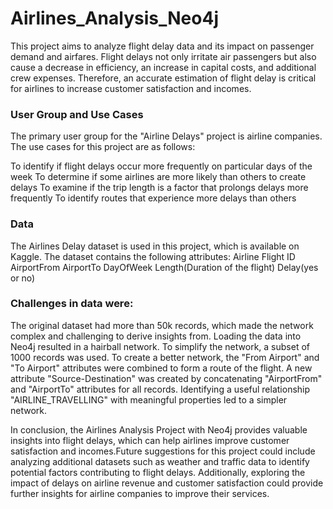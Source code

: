# Airlines_Analysis_Neo4j
This project aims to analyze flight delay data and its impact on passenger demand and airfares. Flight delays not only irritate air passengers but also cause a decrease in efficiency, an increase in capital costs, and additional crew expenses. Therefore, an accurate estimation of flight delay is critical for airlines to increase customer satisfaction and incomes.

### User Group and Use Cases
The primary user group for the "Airline Delays" project is airline companies. The use cases for this project are as follows:

To identify if flight delays occur more frequently on particular days of the week
To determine if some airlines are more likely than others to create delays
To examine if the trip length is a factor that prolongs delays more frequently
To identify routes that experience more delays than others

### Data
The Airlines Delay dataset is used in this project, which is available on Kaggle. The dataset contains the following attributes:
Airline
Flight ID
AirportFrom
AirportTo
DayOfWeek
Length(Duration of the flight)
Delay(yes or no)

### Challenges in data were:
The original dataset had more than 50k records, which made the network complex and challenging to derive insights from.
Loading the data into Neo4j resulted in a hairball network. To simplify the network, a subset of 1000 records was used.
To create a better network, the "From Airport" and "To Airport" attributes were combined to form a route of the flight.
A new attribute "Source-Destination" was created by concatenating "AirportFrom" and "AirportTo" attributes for all records.
Identifying a useful relationship "AIRLINE_TRAVELLING" with meaningful properties led to a simpler network.


In conclusion, the Airlines Analysis Project with Neo4j provides valuable insights into flight delays, which can help airlines improve customer satisfaction and incomes.Future suggestions for this project could include analyzing additional datasets such as weather and traffic data to identify potential factors contributing to flight delays. Additionally, exploring the impact of delays on airline revenue and customer satisfaction could provide further insights for airline companies to improve their services.
